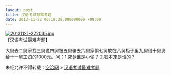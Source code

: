 ```yaml
---
layout: post
title: 汉语考试最难考题
date: 2013-11-22 06:18:28.000000000 +08:00
---
```


[![20131121-222035.jpg](http://kongqia.com/wp-content/uploads/2013/11/20131121-222035.jpg)](http://kongqia.com/wp-content/uploads/2013/11/20131121-222035.jpg)  
 【汉语考试最难考题】

大舅去二舅家找三舅说四舅被五舅骗去六舅家偷七舅放在八舅柜子里九舅借十舅发给十一舅工资的1000元。问：1.究竟谁是小偷？ 2.钱本来是谁的？

未经允许不得转载：[空洽网](http://kongqia.com) » [汉语考试最难考题](http://kongqia.com/18053.html)


